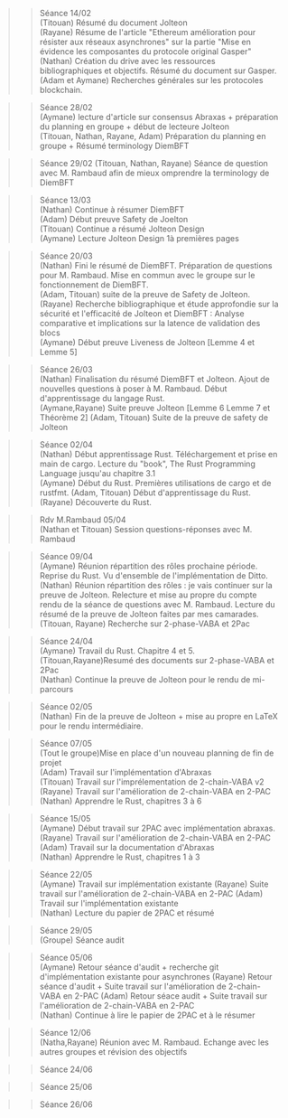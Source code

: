 >>Séance 14/02  
>(Titouan) Résumé du document Jolteon  
>(Rayane) Résume de l'article "Ethereum amélioration pour résister aux réseaux asynchrones" sur la partie "Mise en évidence les composantes du protocole original Gasper"  
>(Nathan) Création du drive avec les ressources bibliographiques et objectifs. Résumé du document sur Gasper.
>(Adam et Aymane) Recherches générales sur les protocoles blockchain.

>>Séance 28/02  
>(Aymane) lecture d'article sur consensus Abraxas + préparation du planning en groupe + début de lecteure Jolteon  
>(Titouan, Nathan, Rayane, Adam) Préparation du planning en groupe + Résumé terminology DiemBFT  

>>Séance 29/02
>(Titouan, Nathan, Rayane) Séance de question avec M. Rambaud afin de mieux omprendre la terminology de DiemBFT

>>Séance 13/03  
>(Nathan) Continue à résumer DiemBFT  
>(Adam) Début preuve Safety de Joelton  
>(Titouan) Continue a résumé Jolteon Design  
>(Aymane) Lecture Jolteon Design 1à premières pages

>>Séance 20/03  
>(Nathan) Fini le résumé de DiemBFT. Préparation de questions pour M. Rambaud. Mise en commun avec le groupe sur le fonctionnement de DiemBFT.  
>(Adam, Titouan) suite de la preuve de Safety de Jolteon.  
>(Rayane) Recherche bibliographique et étude approfondie sur la sécurité et l'efficacité de Jolteon et DiemBFT : Analyse comparative et implications sur la latence de validation des blocs  
>(Aymane) Début preuve Liveness de Jolteon [Lemme 4 et Lemme 5]  
  
>>Séance 26/03  
>(Nathan) Finalisation du résumé DiemBFT et Jolteon. Ajout de nouvelles questions à poser à M. Rambaud. Début d'apprentissage du langage Rust.  
>(Aymane,Rayane) Suite preuve Jolteon [Lemme 6 Lemme 7 et Théorème 2]
>(Adam, Titouan) Suite de la preuve de safety de Jolteon

>>Séance 02/04  
>(Nathan) Début apprentissage Rust. Téléchargement et prise en main de cargo. Lecture du "book", The Rust Programming Language jusqu'au chapitre 3.1  
>(Aymane) Début du Rust. Premières utilisations de cargo et de rustfmt.
>(Adam, Titouan) Début d'apprentissage du Rust.
>(Rayane) Découverte du Rust.

>> Rdv M.Rambaud 05/04  
>(Nathan et Titouan) Session questions-réponses avec M. Rambaud

>>Séance 09/04  
>(Aymane) Réunion répartition des rôles prochaine période. Reprise du Rust. Vu d'ensemble de l'implémentation de Ditto.  
>(Nathan) Réunion répartition des rôles : je vais continuer sur la preuve de Jolteon. Relecture et mise au propre du compte rendu de la séance de questions avec M. Rambaud. Lecture du résumé de la preuve de Jolteon faites par mes camarades.   
>(Titouan, Rayane) Recherche sur 2-phase-VABA et 2Pac 

>>Séance 24/04  
>(Aymane) Travail du Rust. Chapitre 4 et 5.  
>(Titouan,Rayane)Resumé des documents sur 2-phase-VABA et 2Pac  
>(Nathan) Continue la preuve de Jolteon pour le rendu de mi-parcours  

>>Séance 02/05  
>(Nathan) Fin de la preuve de Jolteon + mise au propre en LaTeX pour le rendu intermédiaire.

>>Séance 07/05  
>(Tout le groupe)Mise en place d'un nouveau planning de fin de projet  
>(Adam) Travail sur l'implémentation d'Abraxas  
>(Titouan) Travail sur l'imprélementation de 2-chain-VABA v2  
>(Rayane) Travail sur l'amélioration de 2-chain-VABA en 2-PAC  
>(Nathan) Apprendre le Rust, chapitres 3 à 6

>>Séance 15/05  
>(Aymane) Début travail sur 2PAC avec implémentation abraxas.
>(Rayane) Travail sur l'amélioration de 2-chain-VABA en 2-PAC
>(Adam) Travail sur la documentation d'Abraxas  
>(Nathan) Apprendre le Rust, chapitres 1 à 3

>>Séance 22/05  
>(Aymane) Travail sur implémentation existante
>(Rayane) Suite travail sur l'amélioration de 2-chain-VABA en 2-PAC
>(Adam) Travail sur l'implémentation existante  
>(Nathan) Lecture du papier de 2PAC et résumé

>>Séance 29/05  
>(Groupe) Séance audit

>>Séance 05/06  
>(Aymane) Retour séance d'audit + recherche git d'implémentation existante pour asynchrones
>(Rayane) Retour séance d'audit + Suite travail sur l'amélioration de 2-chain-VABA en 2-PAC
>(Adam) Retour séace audit + Suite travail sur l'amélioration de 2-chain-VABA en 2-PAC  
>(Nathan) Continue à lire le papier de 2PAC et à le résumer  

>>Séance 12/06  
>(Natha,Rayane) Réunion avec M. Rambaud. Echange avec les autres groupes et révision des objectifs  

>>Séance 24/06

>>Séance 25/06

>>Séance 26/06